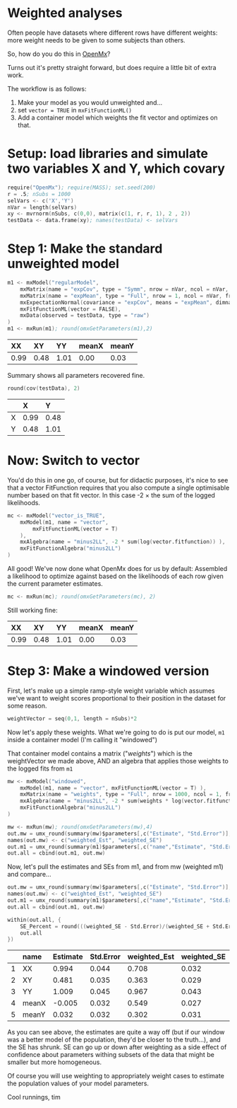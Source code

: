 # Weighted analyses
Often people have datasets where different rows have different weights: more weight needs to be given to some subjects than others.

So, how do you do this in [OpenMx](http://openmx.psyc.virginia.edu)?

Turns out it's pretty straight forward, but does require a little bit of extra work. 

The workflow is as follows:

1. Make your model as you would unweighted and…
2. set `vector = TRUE` in `mxFitFunctionML()`
3. Add a container model which weights the fit vector and optimizes on that.

# Setup: load libraries and simulate two variables X and Y, which covary

```S
require("OpenMx"); require(MASS); set.seed(200)
r = .5; nSubs = 1000
selVars <- c('X','Y')
nVar = length(selVars)
xy <- mvrnorm(nSubs, c(0,0), matrix(c(1, r, r, 1), 2 , 2))
testData <- data.frame(xy); names(testData) <- selVars
```
# Step 1: Make the standard unweighted model

```S
m1 <- mxModel("regularModel", 
	mxMatrix(name = "expCov", type = "Symm", nrow = nVar, ncol = nVar, free = T, labels = c("XX","XY","YY"), values = var(testData)),
	mxMatrix(name = "expMean", type = "Full", nrow = 1, ncol = nVar, free = T, labels = c("meanX","meanY"), values = 0, ubound=1),
	mxExpectationNormal(covariance = "expCov", means = "expMean", dimnames = selVars),
	mxFitFunctionML(vector = FALSE),
	mxData(observed = testData, type = "raw")
)
m1 <- mxRun(m1); round(omxGetParameters(m1),2)
```

| XX   | XY   | YY   | meanX | meanY |
|:-----|:-----|:-----|:------|:------|
| 0.99 | 0.48 | 1.01 | 0.00  | 0.03  |

Summary shows all parameters recovered fine.

```S
round(cov(testData), 2)
```

|   | X    | Y    |
|:--|:-----|:-----|
| X | 0.99 | 0.48 |
| Y | 0.48 | 1.01 |

# Now: Switch to vector

You'd do this in one go, of course, but for didactic purposes, it's nice to see that a vector FitFunction 
requires that you also compute a single optimisable number based on that fit vector. In this case
-2 × the sum of the logged likelihoods.

```S
mc <- mxModel("vector_is_TRUE", 
	mxModel(m1, name = "vector",
		mxFitFunctionML(vector = T)
	),
	mxAlgebra(name = "minus2LL", -2 * sum(log(vector.fitfunction)) ),
	mxFitFunctionAlgebra("minus2LL")
)

```

All good! We've now done what OpenMx does for us by default: Assembled a likelihood to optimize against based on the likelihoods of each row given the current parameter estimates.

```S
mc <- mxRun(mc); round(omxGetParameters(mc), 2)
```

Still working fine:

| XX   | XY   | YY   | meanX | meanY |
|:-----|:-----|:-----|:------|:------|
| 0.99 | 0.48 | 1.01 | 0.00  | 0.03  |

# Step 3: Make a windowed version

First, let's make up a simple ramp-style weight variable which assumes we've want to weight scores proportional to their position in the dataset for some reason.

```S
weightVector = seq(0,1, length = nSubs)*2
```

Now let's apply these weights. What we're going to do is put our model, `m1` inside a container model (I'm calling it "windowed")

That container model contains a matrix ("*weights*") which is the weightVector we made above, AND an algebra that applies those weights to the logged fits from `m1`

```S
mw <- mxModel("windowed",
	mxModel(m1, name = "vector", mxFitFunctionML(vector = T) ),
	mxMatrix(name = "weights", type = "Full", nrow = 1000, ncol = 1, free = F, values = weightVector),
	mxAlgebra(name = "minus2LL", -2 * sum(weights * log(vector.fitfunction)) ),
	mxFitFunctionAlgebra("minus2LL")
)

mw <- mxRun(mw); round(omxGetParameters(mw),4)
out.mw = umx_round(summary(mw)$parameters[,c("Estimate", "Std.Error")],3, coerce = F)
names(out.mw) <- c("weighted_Est", "weighted_SE")
out.m1 = umx_round(summary(m1)$parameters[,c("name","Estimate", "Std.Error")],3, coerce = F)
out.all = cbind(out.m1, out.mw)
```

Now, let's pull the estimates and SEs from m1, and from mw (weighted m1) and compare...

```S
out.mw = umx_round(summary(mw)$parameters[,c("Estimate", "Std.Error")],3, coerce = F)
names(out.mw) <- c("weighted_Est", "weighted_SE")
out.m1 = umx_round(summary(m1)$parameters[,c("name","Estimate", "Std.Error")],3, coerce = F)
out.all = cbind(out.m1, out.mw)

within(out.all, {
	SE_Percent = round(((weighted_SE - Std.Error)/(weighted_SE + Std.Error)),2)
	out.all
})
```

|   | name  | Estimate | Std.Error | weighted_Est | weighted_SE | SE_Percent |
|:--|:------|:---------|:----------|:-------------|:------------|:-----------|
| 1 | XX    | 0.994    | 0.044     | 0.708        | 0.032       | -0.16      |
| 2 | XY    | 0.481    | 0.035     | 0.363        | 0.029       | -0.09      |
| 3 | YY    | 1.009    | 0.045     | 0.967        | 0.043       | -0.02      |
| 4 | meanX | -0.005   | 0.032     | 0.549        | 0.027       | -0.08      |
| 5 | meanY | 0.032    | 0.032     | 0.302        | 0.031       | -0.02      |

As you can see above, the estimates are quite a way off (but if our window was a better model of the population, they'd be closer to the truth…), and the SE has shrunk. SE can go up or down after weighting as a side effect of confidence about parameters withing subsets of the data that might be smaller but more homogeneous.

Of course you will use weighting to appropriately weight cases to estimate the population values of your model parameters.

Cool runnings,
tim
